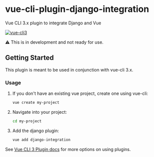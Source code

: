 # vue-cli-plugin-django-integration

Vue CLI 3.x plugin to integrate Django and Vue

[![vue-cli3](https://img.shields.io/badge/vue--cli-3.x-brightgreen.svg)](https://github.com/vuejs/vue-cli)

:warning: This is in development and not ready for use.

## Getting Started

This plugin is meant to be used in conjunction with vue-cli 3.x.

### Usage

1. If you don't have an existing vue project, create one using vue-cli:
   ```bash
   vue create my-project
   ```
2. Navigate into your project:
   ```bash
   cd my-project
   ```
3. Add the django plugin:
   ```bash
   vue add django-integration
   ```

See [Vue CLI 3 Plugin docs](https://cli.vuejs.org/guide/plugins-and-presets.html#plugins)
for more options on using plugins.
